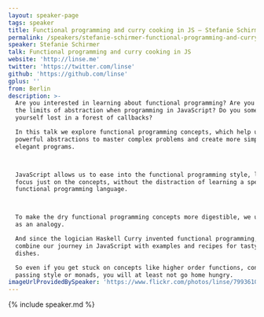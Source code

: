 ```yaml
---
layout: speaker-page
tags: speaker
title: Functional programming and curry cooking in JS – Stefanie Schirmer
permalink: /speakers/stefanie-schirmer-functional-programming-and-curry-cooking-in-js.html
speaker: Stefanie Schirmer
talk: Functional programming and curry cooking in JS
website: 'http://linse.me'
twitter: 'https://twitter.com/linse'
github: 'https://github.com/linse'
gplus: ''
from: Berlin
description: >-
  Are you interested in learning about functional programming? Are you reaching
  the limits of abstraction when programming in JavaScript? Do you sometimes find
  yourself lost in a forest of callbacks?

  In this talk we explore functional programming concepts, which help us create
  powerful abstractions to master complex problems and create more simple and
  elegant programs.



  JavaScript allows us to ease into the functional programming style, letting us
  focus just on the concepts, without the distraction of learning a specific
  functional programming language.



  To make the dry functional programming concepts more digestible, we use cooking
  as an analogy.

  And since the logician Haskell Curry invented functional programming, we
  combine our journey in JavaScript with examples and recipes for tasty curry
  dishes.

  So even if you get stuck on concepts like higher order functions, continuation
  passing style or monads, you will at least not go home hungry.
imageUrlProvidedBySpeaker: 'https://www.flickr.com/photos/linse/7993610770/sizes/l'
---
```


{% include speaker.md %}

